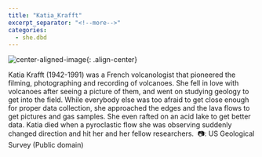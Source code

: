 ```yaml
---
title: "Katia_Krafft"
excerpt_separator: "<!--more-->"
categories:
  - she.dbd
---
```



![center-aligned-image](https://cdn.pixabay.com/photo/2020/10/26/16/56/man-5687861_1280.png){: .align-center}

Katia Krafft (1942-1991) was a French volcanologist that pioneered the filming, photographing and recording of volcanoes. She fell in love with volcanoes after seeing a picture of them, and went on studying geology to get into the field. While everybody else was too afraid to get close enough for proper data collection, she approached the edges and the lava flows to get pictures and gas samples. She even rafted on an acid lake to get better data. Katia died when a pyroclastic flow she was observing suddenly changed direction and hit her and her fellow researchers.⁠
⁠
📷: US Geological Survey (Public domain)⁠
⁠
